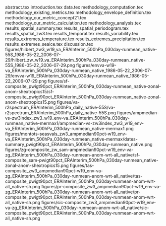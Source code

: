 abstract.tex
introduction.tex
data.tex
methodology_computation.tex
methodology_existing_metrics.tex
methodology_envelope_definition.tex
methodology_our_metric_concept21.tex
methodology_our_metric_calculation.tex
methodology_analysis.tex
results_spatial_summary.tex
results_spatial_periodogram.tex
results_spatial_zw3.tex
results_temporal.tex
results_variability.tex
results_extremes_temperature.tex
results_extremes_precipitation.tex
results_extremes_seaice.tex
discussion.tex
figures/hilbert_zw3_w19_va_ERAInterim_500hPa_030day-runmean_native-55S_1986-05-22_2006-07-29/hilbert_zw_w19_va_ERAInterim_500hPa_030day-runmean_native-55S_1986-05-22_2006-07-29.png
figures/envva-w19-va_ERAInterim_500hPa_030day-runmean_native_1986-05-22_2006-07-29/envva-w19_ERAInterim_500hPa_030day-runmean_native_1986-05-22_2006-07-29.png
figures/sf-composite_pwigt90pct_ERAInterim_500hPa_030day-runmean_native-zonal-anom-shextropics15/sf-composite_pwigt90pct_ERAInterim_500hPa_030day-runmean_native-zonal-anom-shextropics15.png
figures/va-r2spectrum_ERAInterim_500hPa_daily_native-55S/va-r2spectrum_ERAInterim_500hPa_daily_native-55S.png
figures/ampmedian-vs-zw3index_zw3_w19_env-va_ERAInterim_500hPa_030day-runmean_native-mermax1/ampmedian-vs-zw3index_zw3_w19_env-va_ERAInterim_500hPa_030day-runmean_native-mermax1.png
figures/montots-seasvals_zw3_ampmedian90pct-w19_env-va_ERAInterim_500hPa_030day-runmean_native-mermax/dates-summary_pwigt90pct_ERAInterim_500hPa_030day-runmean_native.png
figures/zg-composite_zw_sam-ampmedian90pct-w19_env-va-zg_ERAInterim_500hPa_030day-runmean-anom-wrt-all_native/sf-composite_sam-pwigt90pct_ERAInterim_500hPa_030day-runmean_native-zonal-anom-shextropics15.png
figures/tas-composite_zw3_ampmedian90pct-w19_env-va-zg_ERAInterim_500hPa_030day-runmean-anom-wrt-all_native/tas-composite_pwigt90pct_ERAInterim_500hPa_030day-runmean-anom-wrt-all_native-sh.png
figures/pr-composite_zw3_ampmedian90pct-w19_env-va-zg_ERAInterim_500hPa_030day-runmean-anom-wrt-all_native/pr-composite_pwigt90pct_ERAInterim_500hPa_030day-runmean-anom-wrt-all_native-sh.png
figures/sic-composite_zw3_ampmedian90pct-w19_env-va-zg_ERAInterim_500hPa_030day-runmean-anom-wrt-all_native/sic-composite_pwigt90pct_ERAInterim_500hPa_030day-runmean-anom-wrt-all_native-sh.png